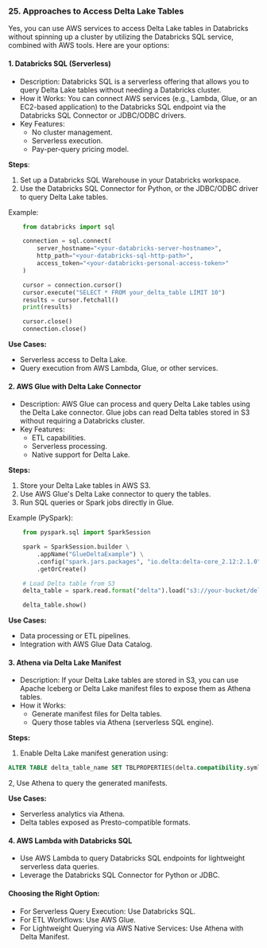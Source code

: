 
### 25. Approaches to Access Delta Lake Tables

Yes, you can use AWS services to access Delta Lake tables in Databricks without spinning up a cluster by utilizing the Databricks SQL service, combined with AWS tools. Here are your options:


#### 1. Databricks SQL (Serverless)
   
- Description: Databricks SQL is a serverless offering that allows you to query Delta Lake tables without needing a Databricks cluster.
- How it Works: You can connect AWS services (e.g., Lambda, Glue, or an EC2-based application) to the Databricks SQL endpoint via the Databricks SQL Connector or JDBC/ODBC drivers.
- Key Features:
    - No cluster management.
    - Serverless execution.
    - Pay-per-query pricing model.

**Steps**:

1. Set up a Databricks SQL Warehouse in your Databricks workspace.
2. Use the Databricks SQL Connector for Python, or the JDBC/ODBC driver to query Delta Lake tables.

Example:
```python
    from databricks import sql

    connection = sql.connect(
        server_hostname="<your-databricks-server-hostname>",
        http_path="<your-databricks-sql-http-path>",
        access_token="<your-databricks-personal-access-token>"
    )

    cursor = connection.cursor()
    cursor.execute("SELECT * FROM your_delta_table LIMIT 10")
    results = cursor.fetchall()
    print(results)

    cursor.close()
    connection.close()

```

**Use Cases:**

- Serverless access to Delta Lake.
- Query execution from AWS Lambda, Glue, or other services.


#### 2. AWS Glue with Delta Lake Connector

- Description: AWS Glue can process and query Delta Lake tables using the Delta Lake connector. Glue jobs can read Delta tables stored in S3 without requiring a Databricks cluster.
- Key Features:
    - ETL capabilities.
    - Serverless processing.
    - Native support for Delta Lake.

**Steps:**

1. Store your Delta Lake tables in AWS S3.
2. Use AWS Glue's Delta Lake connector to query the tables.
3. Run SQL queries or Spark jobs directly in Glue.

Example (PySpark):
``` python
    from pyspark.sql import SparkSession

    spark = SparkSession.builder \
        .appName("GlueDeltaExample") \
        .config("spark.jars.packages", "io.delta:delta-core_2.12:2.1.0") \
        .getOrCreate()

    # Load Delta table from S3
    delta_table = spark.read.format("delta").load("s3://your-bucket/delta-table-path")

    delta_table.show()
```

**Use Cases:**

- Data processing or ETL pipelines.
- Integration with AWS Glue Data Catalog.


#### 3. Athena via Delta Lake Manifest

- Description: If your Delta Lake tables are stored in S3, you can use Apache Iceberg or Delta Lake manifest files to expose them as Athena tables.
- How it Works:
    - Generate manifest files for Delta tables.
    - Query those tables via Athena (serverless SQL engine).

**Steps:**

1. Enable Delta Lake manifest generation using:
```sql
ALTER TABLE delta_table_name SET TBLPROPERTIES(delta.compatibility.symlinkFormatManifest.enabled = true);
```

2, Use Athena to query the generated manifests.

**Use Cases:**

- Serverless analytics via Athena.
- Delta tables exposed as Presto-compatible formats.

#### 4. AWS Lambda with Databricks SQL

- Use AWS Lambda to query Databricks SQL endpoints for lightweight serverless data queries.
- Leverage the Databricks SQL Connector for Python or JDBC.


#### Choosing the Right Option:

- For Serverless Query Execution: Use Databricks SQL.
- For ETL Workflows: Use AWS Glue.
- For Lightweight Querying via AWS Native Services: Use Athena with Delta Manifest.








